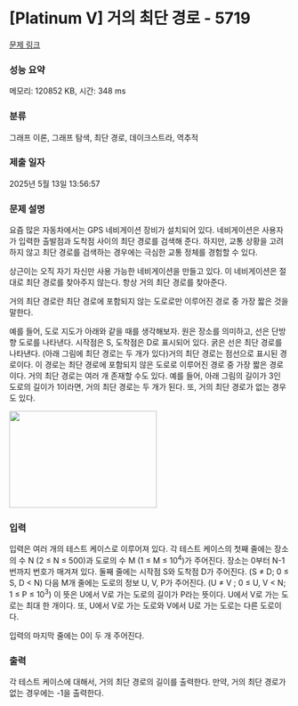 # [Platinum V] 거의 최단 경로 - 5719 

[문제 링크](https://www.acmicpc.net/problem/5719) 

### 성능 요약

메모리: 120852 KB, 시간: 348 ms

### 분류

그래프 이론, 그래프 탐색, 최단 경로, 데이크스트라, 역추적

### 제출 일자

2025년 5월 13일 13:56:57

### 문제 설명

<p>요즘 많은 자동차에서는 GPS 네비게이션 장비가 설치되어 있다. 네비게이션은 사용자가 입력한 출발점과 도착점 사이의 최단 경로를 검색해 준다. 하지만, 교통 상황을 고려하지 않고 최단 경로를 검색하는 경우에는 극심한 교통 정체를 경험할 수 있다.</p>

<p>상근이는 오직 자기 자신만 사용 가능한 네비게이션을 만들고 있다. 이 네비게이션은 절대로 최단 경로를 찾아주지 않는다. 항상 거의 최단 경로를 찾아준다.</p>

<p>거의 최단 경로란 최단 경로에 포함되지 않는 도로로만 이루어진 경로 중 가장 짧은 것을 말한다. </p>

<p>예를 들어, 도로 지도가 아래와 같을 때를 생각해보자. 원은 장소를 의미하고, 선은 단방향 도로를 나타낸다. 시작점은 S, 도착점은 D로 표시되어 있다. 굵은 선은 최단 경로를 나타낸다. (아래 그림에 최단 경로는 두 개가 있다)거의 최단 경로는 점선으로 표시된 경로이다. 이 경로는 최단 경로에 포함되지 않은 도로로 이루어진 경로 중 가장 짧은 경로이다. 거의 최단 경로는 여러 개 존재할 수도 있다. 예를 들어, 아래 그림의 길이가 3인 도로의 길이가 1이라면, 거의 최단 경로는 두 개가 된다. 또, 거의 최단 경로가 없는 경우도 있다.</p>

<p><img alt="" src="https://www.acmicpc.net/upload/images/almost.png" style="height:174px; width:265px"></p>

### 입력 

 <p>입력은 여러 개의 테스트 케이스로 이루어져 있다. 각 테스트 케이스의 첫째 줄에는 장소의 수 N (2 ≤ N ≤ 500)과 도로의 수 M (1 ≤ M ≤ 10<sup>4</sup>)가 주어진다. 장소는 0부터 N-1번까지 번호가 매겨져 있다. 둘째 줄에는 시작점 S와 도착점 D가 주어진다. (S ≠ D; 0 ≤ S, D < N) 다음 M개 줄에는 도로의 정보 U, V, P가 주어진다. (U ≠ V ; 0 ≤ U, V < N; 1 ≤ P ≤ 10<sup>3</sup>) 이 뜻은 U에서 V로 가는 도로의 길이가 P라는 뜻이다. U에서 V로 가는 도로는 최대 한 개이다. 또, U에서 V로 가는 도로와 V에서 U로 가는 도로는 다른 도로이다. </p>

<p>입력의 마지막 줄에는 0이 두 개 주어진다.</p>

### 출력 

 <p>각 테스트 케이스에 대해서, 거의 최단 경로의 길이를 출력한다. 만약, 거의 최단 경로가 없는 경우에는 -1을 출력한다.</p>

